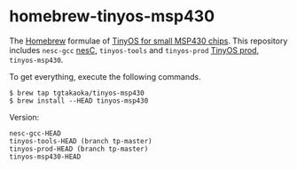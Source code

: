homebrew-tinyos-msp430
======================

The [Homebrew][] formulae of [TinyOS for small MSP430 chips][].  This
repository includes `nesc-gcc` [nesC][], `tinyos-tools` and
`tinyos-prod` [TinyOS prod][], `tinyos-msp430`.

To get everything, execute the following commands.

    $ brew tap tgtakaoka/tinyos-msp430
    $ brew install --HEAD tinyos-msp430

Version:

    nesc-gcc-HEAD
    tinyos-tools-HEAD (branch tp-master)
    tinyos-prod-HEAD (branch tp-master)
    tinyos-msp430-HEAD

[Homebrew]: https://brew.sh/
[TinyOS for small MSP430 chips]: https://github.com/tgtakaoka/tinyos-msp430
[nesC]: https://github.com/tinyos/nesc
[TinyOS prod]: https://github.com/tp-freeforall/prod
